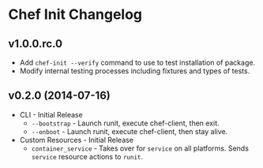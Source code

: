 # Chef Init Changelog

## v1.0.0.rc.0
* Add `chef-init --verify` command to use to test installation of package.
* Modify internal testing processes including fixtures and types of tests.

## v0.2.0 (2014-07-16)
* CLI - Initial Release
  * `--bootstrap` - Launch runit, execute chef-client, then exit.
  * `--onboot` - Launch runit, execute chef-client, then stay alive.
* Custom Resources - Initial Release
  * `container_service` - Takes over for `service` on all platforms. Sends
  `service` resource actions to `runit`.
